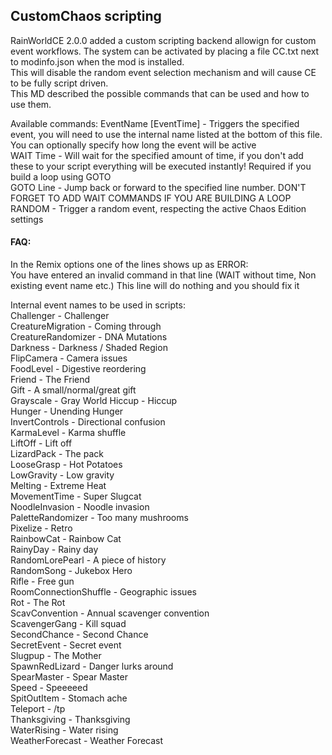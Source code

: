 ﻿## CustomChaos scripting

RainWorldCE 2.0.0 added a custom scripting backend allowign for custom event workflows. 
The system can be activated by placing a file CC.txt next to modinfo.json when the mod is installed.  
This will disable the random event selection mechanism and will cause CE to be fully script driven.  
This MD described the possible commands that can be used and how to use them.  

Available commands:
EventName [EventTime] - Triggers the specified event, you will need to use the internal name listed at the bottom of this file. You can optionally specify how long the event will be active  
WAIT Time - Will wait for the specified amount of time, if you don't add these to your script everything will be executed instantly! Required if you build a loop using GOTO  
GOTO Line - Jump back or forward to the specified line number. DON'T FORGET TO ADD WAIT COMMANDS IF YOU ARE BUILDING A LOOP  
RANDOM - Trigger a random event, respecting the active Chaos Edition settings  

#### FAQ:
In the Remix options one of the lines shows up as ERROR:  
You have entered an invalid command in that line (WAIT without time, Non existing event name etc.) This line will do nothing and you should fix it  

Internal event names to be used in scripts:  
Challenger - Challenger  
CreatureMigration - Coming through  
CreatureRandomizer - DNA Mutations  
Darkness - Darkness / Shaded Region  
FlipCamera - Camera issues    
FoodLevel - Digestive reordering  
Friend - The Friend  
Gift - A small/normal/great gift  
Grayscale - Gray World
Hiccup - Hiccup  
Hunger - Unending Hunger  
InvertControls - Directional confusion  
KarmaLevel - Karma shuffle  
LiftOff - Lift off  
LizardPack - The pack  
LooseGrasp - Hot Potatoes  
LowGravity - Low gravity  
Melting - Extreme Heat  
MovementTime - Super Slugcat  
NoodleInvasion - Noodle invasion  
PaletteRandomizer - Too many mushrooms  
Pixelize - Retro  
RainbowCat - Rainbow Cat  
RainyDay - Rainy day  
RandomLorePearl - A piece of history  
RandomSong - Jukebox Hero  
Rifle - Free gun  
RoomConnectionShuffle - Geographic issues  
Rot - The Rot  
ScavConvention - Annual scavenger convention  
ScavengerGang - Kill squad  
SecondChance - Second Chance  
SecretEvent - Secret event  
Slugpup - The Mother  
SpawnRedLizard - Danger lurks around  
SpearMaster - Spear Master  
Speed - Speeeeed  
SpitOutItem - Stomach ache  
Teleport - /tp  
Thanksgiving - Thanksgiving  
WaterRising - Water rising  
WeatherForecast - Weather Forecast  